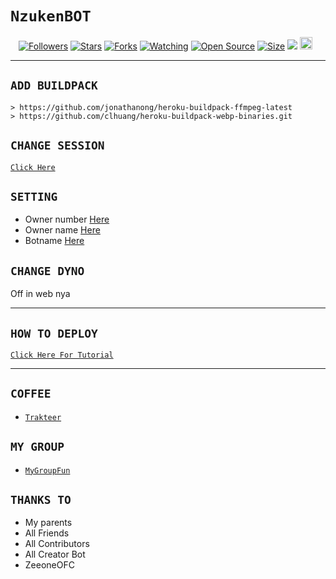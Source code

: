 # ```NzukenBOT```
<p align="center">
<a href="https://github.com/NozyxN/followers"><img title="Followers" src="https://img.shields.io/github/followers/NozyxN?color=red&style=flat-square"></a>
<a href="https://github.com/NozyxN/Nzukenbot/stargazers/"><img title="Stars" src="https://img.shields.io/github/stars/NozyxN/Nzukenbot?color=blue&style=flat-square"></a>
<a href="https://github.com/NozyxN/Nzukenbot/network/members"><img title="Forks" src="https://img.shields.io/github/forks/NozyxN/Nzukenbot?color=red&style=flat-square"></a>
<a href="https://github.com/NozyxN/Nzukenbot/watchers"><img title="Watching" src="https://img.shields.io/github/watchers/NozyxN/Nzukenbot?label=Watchers&color=blue&style=flat-square"></a>
<a href="https://github.com/NozyxN/Nzukenbot"><img title="Open Source" src="https://badges.frapsoft.com/os/v2/open-source.svg?v=103"></a>
<a href="https://github.com/NozyxN/Nzukenbot/"><img title="Size" src="https://img.shields.io/github/repo-size/NozyxN/Alphabot7?style=flat-square&color=green"></a>
<a href="https://hits.seeyoufarm.com"><img src="https://hits.seeyoufarm.com/api/count/incr/badge.svg?url=https%3A%2F%2Fgithub.com%2FNozyxN%2FNzukenbot&count_bg=%2379C83D&title_bg=%23555555&icon=probot.svg&icon_color=%2300FF6D&title=hits&edge_flat=false"/></a>
<a href="https://github.com/NozyxN/Nzukenbot/graphs/commit-activity"><img height="20" src="https://img.shields.io/badge/Maintained%3F-yes-green.svg"></a>&nbsp;&nbsp;
</p>
<p align='center'>
    </p>

-------

## `ADD BUILDPACK`

```
> https://github.com/jonathanong/heroku-buildpack-ffmpeg-latest
> https://github.com/clhuang/heroku-buildpack-webp-binaries.git
```

## `CHANGE SESSION`

[`Click Here`](https://github.com/NozyxN/Nzukenbot/blob/master/session.json#L1)

## `SETTING`

- Owner number [Here](https://github.com/NozyxN/Nzukenbot/blob/master/settings.json#L1)
- Owner name [Here](https://github.com/NozyxN/Nzukenbot/blob/master/settings.json#L1)
- Botname [Here](https://github.com/NozyxN/Nzukenbot/blob/master/settings.json#L1)

## `CHANGE DYNO`

Off in web nya

----------
</p>

## ```HOW TO DEPLOY```

[`Click Here For Tutorial`](https://youtu.be/5HgB__wARjM)<br>

----------

</p>

## ```COFFEE```

- [`Trakteer`](https://trakteer.id/Nozyxid)

## ```MY GROUP```

- [`MyGroupFun`](https://chat.whatsapp.com/FY1k7MJwbEO8jnU0mrCclk)

## `THANKS TO`

- My parents
- All Friends
- All Contributors
- All Creator Bot
- ZeeoneOFC
